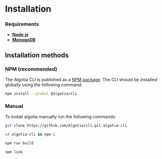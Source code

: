 # Installation

### Requirements

- **[Node.js](https://nodejs.org/en/)** 
- **[MonogoDB](https://www.mongodb.com/)**

## Installation methods

### NPM (recommended)

The Algotia CLI is published as a [NPM package](https://www.npmjs.com/package/@algotia/cli). The CLI should be installed globally using the following command:

```bash
npm install --global @algotia/cli
```

### Manual 

To install algotia manually run the following commands:

```bash
git clone https://github.com/Algotia/cli.git algotia-cli

cd algotia-cli && npm i

npm run build

npm link

```


